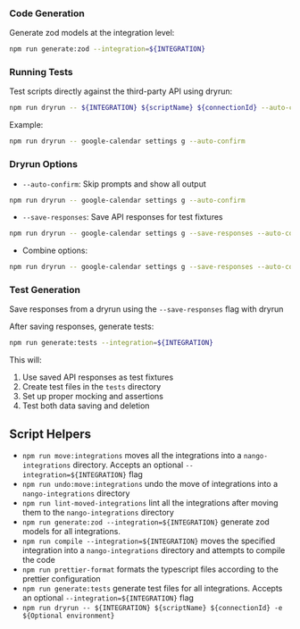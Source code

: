 ### Code Generation

Generate zod models at the integration level:
```bash
npm run generate:zod --integration=${INTEGRATION}
```

### Running Tests

Test scripts directly against the third-party API using dryrun:

```bash
npm run dryrun -- ${INTEGRATION} ${scriptName} ${connectionId} --auto-confirm
```

Example:
```bash
npm run dryrun -- google-calendar settings g --auto-confirm
```

### Dryrun Options

- `--auto-confirm`: Skip prompts and show all output
```bash
npm run dryrun -- google-calendar settings g --auto-confirm
```

- `--save-responses`: Save API responses for test fixtures
```bash
npm run dryrun -- google-calendar settings g --save-responses --auto-confirm
```

- Combine options:
```bash
npm run dryrun -- google-calendar settings g --save-responses --auto-confirm
```

### Test Generation

Save responses from a dryrun using the `--save-responses` flag with dryrun

After saving responses, generate tests:
```bash
npm run generate:tests --integration=${INTEGRATION}
```

This will:
1. Use saved API responses as test fixtures
2. Create test files in the `tests` directory
3. Set up proper mocking and assertions
4. Test both data saving and deletion

## Script Helpers

-   `npm run move:integrations` moves all the integrations into a `nango-integrations` directory. Accepts an optional `--integration=${INTEGRATION}` flag
-   `npm run undo:move:integrations` undo the move of integrations into a `nango-integrations` directory
-   `npm run lint-moved-integrations` lint all the integrations after moving them to the `nango-integrations` directory
-   `npm run generate:zod --integration=${INTEGRATION}` generate zod models for all integrations. 
-   `npm run compile --integration=${INTEGRATION}` moves the specified integration into a `nango-integrations` directory and attempts to compile the code
-   `npm run prettier-format` formats the typescript files according to the prettier configuration
-   `npm run generate:tests` generate test files for all integrations. Accepts an optional `--integration=${INTEGRATION}` flag
-   `npm run dryrun -- ${INTEGRATION} ${scriptName} ${connectionId} -e ${Optional environment}`